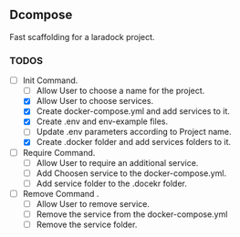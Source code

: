## Dcompose

Fast scaffolding for a laradock project.

### TODOS

- [ ] Init Command.
    - [ ] Allow User to choose a name for the project.
    - [x] Allow User to choose services.
    - [x] Create docker-compose.yml and add services to it.
    - [x] Create .env and env-example files.
    - [ ] Update .env parameters according to Project name.
    - [x] Create .docker folder and add services folders to it.
- [ ] Require Command.
    - [ ] Allow User to require an additional service.
    - [ ] Add Choosen service to the docker-compose.yml.
    - [ ] Add service folder to the .docekr folder. 
- [ ] Remove Command .
    - [ ] Allow User to remove service.
    - [ ] Remove the service from the docker-compose.yml
    - [ ] Remove the service folder.
